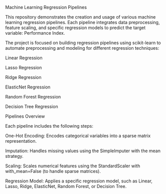 Machine Learning Regression Pipelines

This repository demonstrates the creation and usage of various machine learning regression pipelines. Each pipeline integrates data preprocessing, feature scaling, and specific regression models to predict the target variable: Performance Index.



The project is focused on building regression pipelines using scikit-learn to automate preprocessing and modeling for different regression techniques:

Linear Regression

Lasso Regression

Ridge Regression

ElasticNet Regression

Random Forest Regression

Decision Tree Regression

Pipelines Overview

Each pipeline includes the following steps:

One-Hot Encoding: Encodes categorical variables into a sparse matrix representation.

Imputation: Handles missing values using the SimpleImputer with the mean strategy.

Scaling: Scales numerical features using the StandardScaler with with_mean=False (to handle sparse matrices).

Regression Model: Applies a specific regression model, such as Linear, Lasso, Ridge, ElasticNet, Random Forest, or Decision Tree.